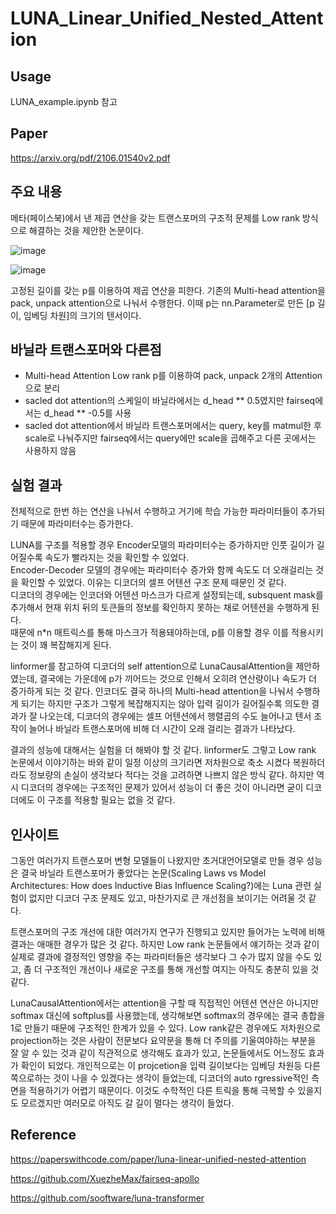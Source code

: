# LUNA_Linear_Unified_Nested_Attention

## Usage
LUNA_example.ipynb 참고

## Paper
https://arxiv.org/pdf/2106.01540v2.pdf

## 주요 내용

메타(페이스북)에서 낸 제곱 연산을 갖는 트랜스포머의 구조적 문제를 Low rank 방식으로 해결하는 것을 제안한 논문이다.

![image](https://user-images.githubusercontent.com/63130907/200698452-aaa21d9b-04d2-467a-ae53-6913fa199e9a.png)

![image](https://user-images.githubusercontent.com/63130907/200697395-b61f587b-bdb8-484f-8873-b31705b634ca.png)

고정된 길이를 갖는 p를 이용하여 제곱 연산을 피한다. 기존의 Multi-head attention을 pack, unpack attention으로 나눠서 수행한다.
이때 p는 nn.Parameter로 만든 [p 길이, 임베딩 차원]의 크기의 텐서이다.

## 바닐라 트랜스포머와 다른점
- Multi-head Attention Low rank p를 이용하여 pack, unpack 2개의 Attention으로 분리
- sacled dot attention의 스케일이 바닐라에서는 d_head ** 0.5였지만 fairseq에서는 d_head ** -0.5를 사용
- sacled dot attention에서 바닐라 트랜스포머에서는 query, key를 matmul한 후 scale로 나눠주지만 fairseq에서는 query에만 scale을 곱해주고 다른 곳에서는 사용하지 않음


## 실험 결과

전체적으로 한번 하는 연산을 나눠서 수행하고 거기에 학습 가능한 파라미터들이 추가되기 때문에 파라미터수는 증가한다.

LUNA를 구조를 적용할 경우 Encoder모델의 파라미터수는 증가하지만 인풋 길이가 길어질수록 속도가 빨라지는 것을 확인할 수 있었다.  
Encoder-Decoder 모델의 경우에는 파라미터수 증가와 함께 속도도 더 오래걸리는 것을 확인할 수 있었다. 이유는 디코더의 셀프 어텐션 구조 문제 때문인 것 같다.   
디코더의 경우에는 인코더와 어텐션 마스크가 다르게 설정되는데, subsquent mask를 추가해서 현재 위치 뒤의 토큰들의 정보를 확인하지 못하는 채로 어텐션을 수행하게 된다.   
때문에 n*n 매트릭스를 통해 마스크가 적용돼야하는데, p를 이용할 경우 이를 적용시키는 것이 꽤 복잡해지게 된다.

linformer를 참고하여 디코더의 self attention으로 LunaCausalAttention을 제안하였는데, 결국에는 가운데에 p가 끼어드는 것으로 인해서 오히려 연산량이나 속도가 더 증가하게 되는 것 같다. 인코더도 결국 하나의 Multi-head attention을 나눠서 수행하게 되기는 하지만 구조가 그렇게 복잡해지지는 않아 입력 길이가 길어질수록 의도한 결과가 잘 나오는데, 디코더의 경우에는 셀프 어텐션에서 행렬곱의 수도 늘어나고 텐서 조작이 늘어나 바닐라 트랜스포머에 비해 더 시간이 오래 걸리는 결과가 나타났다. 

결과의 성능에 대해서는 실험을 더 해봐야 할 것 같다. linformer도 그렇고 Low rank 논문에서 이야기하는 바와 같이 일정 이상의 크기라면 저차원으로 축소 시켰다 복원하더라도 정보량의 손실이 생각보다 적다는 것을 고려하면 나쁘지 않은 방식 같다. 하지만 역시 디코더의 경우에는 구조적인 문제가 있어서 성능이 더 좋은 것이 아니라면 굳이 디코더에도 이 구조를 적용할 필요는 없을 것 같다.

## 인사이트

그동안 여러가지 트랜스포머 변형 모델들이 나왔지만 초거대언어모델로 만들 경우 성능은 결국 바닐라 트랜스포머가 좋았다는 논문(Scaling Laws vs Model Architectures: How does Inductive Bias Influence Scaling?)에는 Luna 관련 실험이 없지만 디코더 구조 문제도 있고, 마찬가지로 큰 개선점을 보이기는 어려울 것 같다.  

트랜스포머의 구조 개선에 대한 여러가지 연구가 진행되고 있지만 들어가는 노력에 비해 결과는 애매한 경우가 많은 것 같다. 하지만 Low rank 논문들에서 얘기하는 것과 같이 실제로 결과에 결정적인 영향을 주는 파라미터들은 생각보다 그 수가 많지 않을 수도 있고, 좀 더 구조적인 개선이나 새로운 구조를 통해 개선할 여지는 아직도 충분히 있을 것 같다. 

LunaCausalAttention에서는 attention을 구할 때 직접적인 어텐션 연산은 아니지만 softmax 대신에 softplus를 사용했는데, 생각해보면 softmax의 경우에는 결국 총합을 1로 만들기 때문에 구조적인 한계가 있을 수 있다. Low rank같은 경우에도 저차원으로 projection하는 것은 사람이 전문보다 요약문을 통해 더 주의를 기울여야하는 부분을 잘 알 수 있는 것과 같이 직관적으로 생각해도 효과가 있고, 논문들에서도 어느정도 효과가 확인이 되었다. 개인적으로는 이 projcetion을 입력 길이보다는 임베딩 차원등 다른 쪽으로하는 것이 나을 수 있겠다는 생각이 들었는데, 디코더의 auto rgressive적인 측면을 적용하기가 어렵기 때문이다. 이것도 수학적인 다른 트릭을 통해 극복할 수 있을지도 모르겠지만 여러모로 아직도 갈 길이 멀다는 생각이 들었다. 

## Reference
https://paperswithcode.com/paper/luna-linear-unified-nested-attention

https://github.com/XuezheMax/fairseq-apollo

https://github.com/sooftware/luna-transformer

